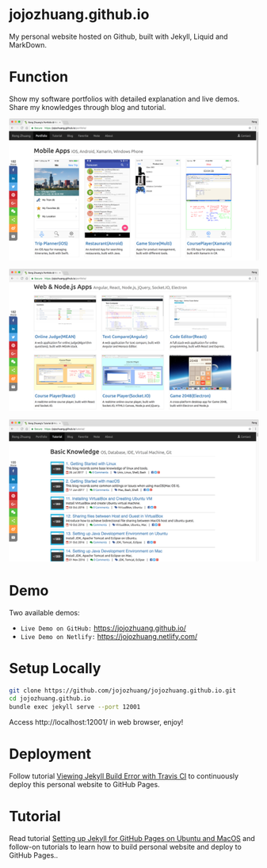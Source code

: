 # jojozhuang.github.io
My personal website hosted on Github, built with Jekyll, Liquid and MarkDown.

# Function
Show my software portfolios with detailed explanation and live demos. Share my knowledges through blog and tutorial.

<kbd>![image](/public/images/github_portfolio1.png)</kbd>

<kbd>![image](/public/images/github_portfolio2.png)</kbd>

<kbd>![image](/public/images/github_tutorial.png)</kbd>

# Demo
Two available demos:
* `Live Demo on GitHub:` <a href="https://jojozhuang.github.io/" target="\_blank">https://jojozhuang.github.io/</a>
* `Live Demo on Netlify:` <a href="https://jojozhuang.netlify.com/" target="\_blank">https://jojozhuang.netlify.com/</a>

# Setup Locally
```bash
git clone https://github.com/jojozhuang/jojozhuang.github.io.git
cd jojozhuang.github.io
bundle exec jekyll serve --port 12001
```
Access http://localhost:12001/ in web browser, enjoy!

# Deployment
Follow tutorial [Viewing Jekyll Build Error with Travis CI](https://jojozhuang.github.io/tutorial/githubpages/viewing-jekyll-build-error-with-travisci/) to continuously deploy this personal website to GitHub Pages.

# Tutorial
Read tutorial [Setting up Jekyll for GitHub Pages on Ubuntu and MacOS](https://jojozhuang.github.io/tutorial/githubpages/setting-up-jekyll-for-github-pages-on-ubuntu-and-macos/) and follow-on tutorials to learn how to build personal website and deploy to GitHub Pages..
